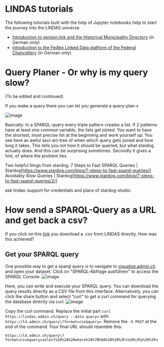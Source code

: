 # LINDAS tutorials

The following tutorials built with the help of Jupyter notebooks help to start the journey into the LINDAS universe.

* [Introduction to version.link and the Historical Municipality Directory](https://swissfederalarchives.github.io/LD-Tutorials/lab?path=version_link.ipynb) (in German only)
* [Introduction to the Fedlex Linked Data platform of the Federal Chancellery](https://swissfederalarchives.github.io/LD-Tutorials/lab?path=fedlex.ipynb) (in German only)







# Query Planer - Or why is my query slow?

(To be edited and continued)

If you make a query there you can let you generate a query-plan->

![image](https://github.com/SwissFederalArchives/lindas-admin-ch/assets/86839683/494eab59-d07a-4dd5-9384-5480bd4d9af0)
 

Basically: In a SPARQL-query every triple pattern creates a list. If 2 patterns have at least one common variable, the lists get joined. You want to have the shortest, most precise list at the beginning and work yourself up. 
You see here an awful asci-art-tree of when which query gets joined and how long it takes. This tells you not how it *should* be queried, but what stardog actually does. And this can be surprising sometimes. Secondly it gives a hint, of where the problem lies.

Two helpful blogs from stardog: 7 Steps to Fast SPARQL Queries | Stardog[https://www.stardog.com/blog/7-steps-to-fast-sparql-queries/]
Avoidably Slow Queries | Stardog[https://www.stardog.com/blog/7-steps-to-fast-sparql-queries/2/]

ask lindas-support for credentials and place of stardog-studio.



# How send a SPARQL-Query as a URL and get back a csv?

If you click on this [link](https://ld.admin.ch/query\?format=csv&query=SELECT%20DISTINCT%20%3Fdimension0%20%3Fdimension1%20%3Fdimension2%20%3Fdimension3%20%3Fdimension4%20%3Fdimension5%20WHERE%20%7B%0A%20%20%3Chttps%3A%2F%2Fcommunication.ld.admin.ch%2Fofcom%2Fradio_overview%2F2%3E%20%3Chttps%3A%2F%2Fcube.link%2FobservationSet%3E%20%3FobservationSet0%20.%0A%20%20%3FobservationSet0%20%3Chttps%3A%2F%2Fcube.link%2Fobservation%3E%20%3Fsource0%20.%0A%20%20%3Fsource0%20%3Chttp%3A%2F%2Fschema.org%2FobservationDate%3E%20%3Fdimension0%20.%0A%20%20%3Fsource0%20%3Chttps%3A%2F%2Fcommunication.ld.admin.ch%2Fofcom%2Fradio_overview%2FnumberOfPrograms%3E%20%3Fdimension1%20.%0A%20%20%3Fsource0%20%3Chttps%3A%2F%2Fcommunication.ld.admin.ch%2Fofcom%2Fradio_overview%2Fconceptsendegruppe%3E%20%3Fdimension2%20.%0A%20%20%3Fsource0%20%3Chttps%3A%2F%2Fcommunication.ld.admin.ch%2Fofcom%2Fradio_overview%2Fconceptkonzession%3E%20%3Fdimension3%20.%0A%20%20%3Fdimension2%20%3Chttp%3A%2F%2Fschema.org%2FsameAs%3E%20%3Fdimension6%20.%0A%20%20%3Fdimension3%20%3Chttp%3A%2F%2Fschema.org%2FsameAs%3E%20%3Fdimension7%20.%0A%20%20%0A%7D%0AGROUP%20BY%20%3Fdimension0%20%3Fdimension1%20%3Fdimension2%20%3Fdimension3%20%3Fdimension4%20%3Fdimension5) you download a .csv from LINDAS directly. 
How was this achieved?

## Get your SPARQL query

One possible way to get a sparql query is to navigate to [visualize.admin.ch](https://visualize.admin.ch) and open your dataset. Click on "SPARQL-Abfrage ausführen" to access the SPARQL Console.
![image](https://github.com/SwissFederalArchives/lindas-admin-ch/assets/86839683/cee676fd-babb-4aed-b0b6-0ee6e67d3002)

Here, you can write and execute your SPARQL query. You can download the query results directly as a CSV file from this interface. Alternatively, you can click the share button and select "curl" to get a curl command for querying the database directly via curl.
![image](https://github.com/SwissFederalArchives/lindas-admin-ch/assets/86839683/b0755ac6-e2ec-4783-9f38-b6fe055fc7ee)


Copy the curl command. Replace the initial part `curl https://lindas.admin.ch/query --data query=` with `https://ld.admin.ch/query\?format=csv&query=`. Remove the `-X POST` at the end of the command. Your final URL should resemble this:

```
https://ld.admin.ch/query\?format=csv&query=select%20%2A%20where%20%7B%0A%20%20%3Fs%20%3Fp%20%3Fo.%7D%0A%0Alimit%2010
```




